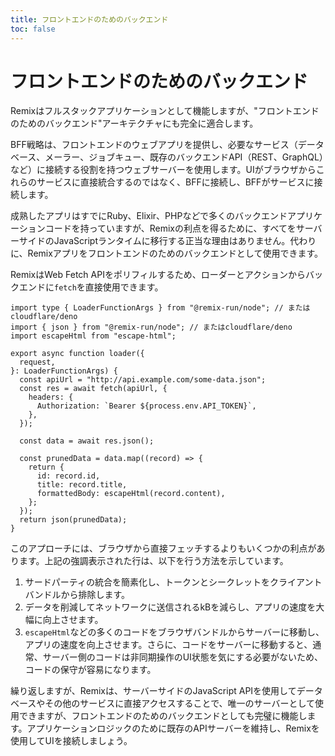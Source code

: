 ```yaml
---
title: フロントエンドのためのバックエンド
toc: false
---
```


# フロントエンドのためのバックエンド

Remixはフルスタックアプリケーションとして機能しますが、"フロントエンドのためのバックエンド"アーキテクチャにも完全に適合します。

BFF戦略は、フロントエンドのウェブアプリを提供し、必要なサービス（データベース、メーラー、ジョブキュー、既存のバックエンドAPI（REST、GraphQL）など）に接続する役割を持つウェブサーバーを使用します。UIがブラウザからこれらのサービスに直接統合するのではなく、BFFに接続し、BFFがサービスに接続します。

成熟したアプリはすでにRuby、Elixir、PHPなどで多くのバックエンドアプリケーションコードを持っていますが、Remixの利点を得るために、すべてをサーバーサイドのJavaScriptランタイムに移行する正当な理由はありません。代わりに、Remixアプリをフロントエンドのためのバックエンドとして使用できます。

RemixはWeb Fetch APIをポリフィルするため、ローダーとアクションからバックエンドに`fetch`を直接使用できます。

```tsx lines=[11,17,21]
import type { LoaderFunctionArgs } from "@remix-run/node"; // またはcloudflare/deno
import { json } from "@remix-run/node"; // またはcloudflare/deno
import escapeHtml from "escape-html";

export async function loader({
  request,
}: LoaderFunctionArgs) {
  const apiUrl = "http://api.example.com/some-data.json";
  const res = await fetch(apiUrl, {
    headers: {
      Authorization: `Bearer ${process.env.API_TOKEN}`,
    },
  });

  const data = await res.json();

  const prunedData = data.map((record) => {
    return {
      id: record.id,
      title: record.title,
      formattedBody: escapeHtml(record.content),
    };
  });
  return json(prunedData);
}
```

このアプローチには、ブラウザから直接フェッチするよりもいくつかの利点があります。上記の強調表示された行は、以下を行う方法を示しています。

1. サードパーティの統合を簡素化し、トークンとシークレットをクライアントバンドルから排除します。
2. データを削減してネットワークに送信されるkBを減らし、アプリの速度を大幅に向上させます。
3. `escapeHtml`などの多くのコードをブラウザバンドルからサーバーに移動し、アプリの速度を向上させます。さらに、コードをサーバーに移動すると、通常、サーバー側のコードは非同期操作のUI状態を気にする必要がないため、コードの保守が容易になります。

繰り返しますが、Remixは、サーバーサイドのJavaScript APIを使用してデータベースやその他のサービスに直接アクセスすることで、唯一のサーバーとして使用できますが、フロントエンドのためのバックエンドとしても完璧に機能します。アプリケーションロジックのために既存のAPIサーバーを維持し、Remixを使用してUIを接続しましょう。
